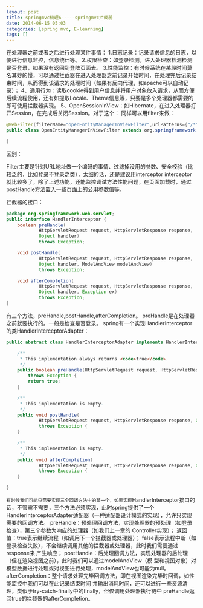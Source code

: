 ```yaml
---
layout: post
title: springmvc梳理6-----springmvc拦截器
date: 2014-06-15 05:03
categories: [spring mvc, E-learning]
tags: []
---
```

在处理器之前或者之后进行处理某件事情：
1.日志记录：记录请求信息的日志，以便进行信息监控，信息统计等。
2.权限检查：如登录检测。进入处理器检测检测是否登录，如果没有返回到登陆页面去。
3.性能监控：有时候系统在某段时间莫名其妙的慢，可以通过拦截器在进入处理器之前记录开始时间，在处理完后记录结束时间，从而得到该请求的处理时间（如果有反向代理，如apache可以自动记录）；
4、通用行为：读取cookie得到用户信息并将用户对象放入请求，从而方便后续流程使用，还有如提取Locale、Theme信息等，只要是多个处理器都需要的即可使用拦截器实现。
5、OpenSessionInView：如Hibernate，在进入处理器打开Session，在完成后关闭Session。对于这个：
同样可以用filter来做：


```java
@WebFilter(filterName="openEntityManagerInViewFilter",urlPatterns={"/*"},asyncSupported=true)
public class OpenEntityManagerInViewFilter extends org.springframework.orm.jpa.support.OpenEntityManagerInViewFilter {

}
```

区别：

Filter主要是针对URL地址做一个编码的事情、过滤掉没用的参数、安全校验（比较泛的，比如登录不登录之类），太细的话，还是建议用interceptor
interceptor就比较多了，除了上述功能，还能监控调试方法性能问题，在页面加载时，通过postHandle方法置入一些页面上的公用参数值等。

拦截器的接口：


```java
package org.springframework.web.servlet;
public interface HandlerInterceptor {
	boolean preHandle(
			HttpServletRequest request, HttpServletResponse response, 
			Object handler) 
			throws Exception;

	void postHandle(
			HttpServletRequest request, HttpServletResponse response, 
			Object handler, ModelAndView modelAndView) 
			throws Exception;

	void afterCompletion(
			HttpServletRequest request, HttpServletResponse response, 
			Object handler, Exception ex)
			throws Exception;
} 
```

有三个方法，preHandle,postHandle,afterCompletion。
preHandle是在处理器之前就要执行的。一般是检查是否登录。
spring有一个实现HandlerInterceptor的类HandlerInterceptorAdapter：


```java
public abstract class HandlerInterceptorAdapter implements HandlerInterceptor {

	/**
	 * This implementation always returns <code>true</code>.
	 */
	public boolean preHandle(HttpServletRequest request, HttpServletResponse response, Object handler)
	    throws Exception {
		return true;
	}

	/**
	 * This implementation is empty.
	 */
	public void postHandle(
			HttpServletRequest request, HttpServletResponse response, Object handler, ModelAndView modelAndView)
			throws Exception {
	}

	/**
	 * This implementation is empty.
	 */
	public void afterCompletion(
			HttpServletRequest request, HttpServletResponse response, Object handler, Exception ex)
			throws Exception {
	}

}
```

`有时候我们可能只需要实现三个回调方法中的某一个，如果实现`HandlerInterceptor接口的话，不管需不需要，三个方法必须实现，此时spring提供了一个HandlerInterceptorAdapter适配器（一种适配器设计模式的实现），允许只实现需要的回调方法。
preHandle：预处理回调方法，实现处理器的预处理（如登录检查），第三个参数为响应的处理器（如我们上一章的
Controller实现）；
返回值：true表示继续流程（如调用下一个拦截器或处理器）；
false表示流程中断（如登录检查失败），不会继续调用其他的拦截器或处理器，此时我们需要通过response来
产生响应；
postHandle：后处理回调方法，实现处理器的后处理（但在渲染视图之前），此时我们可以通过modelAndView（模
型和视图对象）对模型数据进行处理或对视图进行处理，modelAndView也可能为null。
afterCompletion：整个请求处理完毕回调方法，即在视图渲染完毕时回调，如性能监控中我们可以在此记录结束时间
并输出消耗时间，还可以进行一些资源清理，类似于try-catch-finally中的finally，但仅调用处理器执行链中
preHandle返回true的拦截器的afterCompletion。



